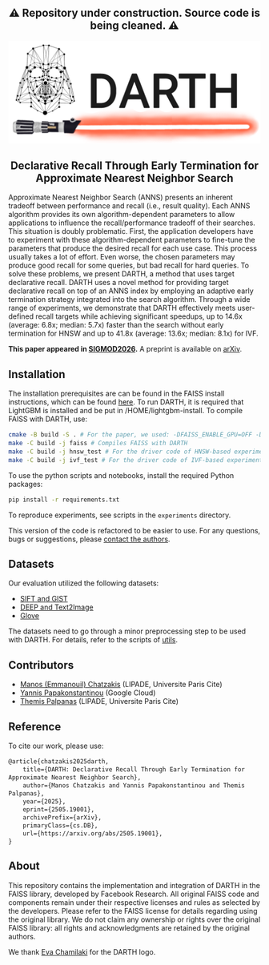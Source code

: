 
<h2 align="center">⚠️ Repository under construction. Source code is being cleaned. ⚠️ </h2>

<p align="center">
<img width="600" src="./assets/darth-logo.png"/>
</p>

<h2 align="center">Declarative Recall Through Early Termination for Approximate Nearest Neighbor Search</h2>

Approximate Nearest Neighbor Search (ANNS) presents an inherent tradeoff between performance and recall (i.e., result quality). Each ANNS algorithm provides its own algorithm-dependent parameters to allow applications to influence the recall/performance tradeoff of their searches. This situation is doubly problematic. 
First, the application developers have to experiment with these algorithm-dependent parameters to fine-tune the parameters that produce the desired recall for each use case. 
This process usually takes a lot of effort. Even worse, the chosen parameters may produce good recall for some queries, but bad recall for hard queries. 
To solve these problems, we present DARTH, a method that uses target declarative recall. DARTH uses a novel method for providing target declarative recall on top of an ANNS index by employing an adaptive early termination strategy integrated into the search algorithm. 
Through a wide range of experiments, we demonstrate that DARTH effectively meets user-defined recall targets while achieving significant speedups, up to 14.6x (average: 6.8x; median: 5.7x) faster than the search without early termination for HNSW and up to 41.8x (average: 13.6x; median: 8.1x) for IVF. 

<b>This paper appeared in [SIGMOD2026](https://2026.sigmod.org/).</b> A preprint is available on [arXiv](https://arxiv.org/abs/2505.19001v1#).


## Installation
The installation prerequisites are can be found in the FAISS install instructions, which can be found [here](./faiss_docs/INSTALL.md).
To run DARTH, it is required that LightGBM is installed and be put in /HOME/lightgbm-install.
To compile FAISS with DARTH, use:
```bash
cmake -B build -S . # For the paper, we used: -DFAISS_ENABLE_GPU=OFF -DBUILD_SHARED_LIBS=ON -DCMAKE_EXPORT_COMPILE_COMMANDS=ON
make -C build -j faiss # Compiles FAISS with DARTH
make -C build -j hnsw_test # For the driver code of HNSW-based experiments
make -C build -j ivf_test # For the driver code of IVF-based experiments
```

<!-- cmake -DFAISS_ENABLE_GPU=OFF -DBUILD_SHARED_LIBS=ON -DCMAKE_EXPORT_COMPILE_COMMANDS=ON -B build -S . -->

To use the python scripts and notebooks, install the required Python packages:
```bash
pip install -r requirements.txt
```

To reproduce experiments, see scripts in the `experiments` directory. 

This version of the code is refactored to be easier to use. For any questions, bugs or suggestions, please [contact the authors](mailto:manos.chatzaki@gmail.com).

## Datasets
Our evaluation utilized the following datasets: 
* [SIFT and GIST](http://corpus-texmex.irisa.fr/)
* [DEEP and Text2Image](https://research.yandex.com/blog/benchmarks-for-billion-scale-similarity-search)
* [Glove](https://nlp.stanford.edu/projects/glove/)

The datasets need to go through a minor preprocessing step to be used with DARTH. For details, refer to the scripts of [utils](./notebooks_scripts/utils).

## Contributors
* [Manos (Emmanouil) Chatzakis](https://mchatzakis.github.io/) (LIPADE, Universite Paris Cite)
* [Yannis Papakonstantinou](https://www.linkedin.com/in/yannispapakonstantinou/) (Google Cloud)
* [Themis Palpanas](https://helios2.mi.parisdescartes.fr/~themisp/) (LIPADE, Universite Paris Cite)

## Reference
To cite our work, please use:
```
@article{chatzakis2025darth,
    title={DARTH: Declarative Recall Through Early Termination for Approximate Nearest Neighbor Search}, 
    author={Manos Chatzakis and Yannis Papakonstantinou and Themis Palpanas},
    year={2025},
    eprint={2505.19001},
    archivePrefix={arXiv},
    primaryClass={cs.DB},
    url={https://arxiv.org/abs/2505.19001}, 
}
```

## About
This repository contains the implementation and integration of DARTH in the FAISS library, developed by Facebook Research. 
All original FAISS code and components remain under their respective licenses and rules as selected by the developers. 
Please refer to the FAISS license for details regarding using the original library. 
We do not claim any ownership or rights over the original FAISS library: all rights and acknowledgments are retained by the original authors.

We thank [Eva Chamilaki](https://evachamilaki.github.io/index.html) for the DARTH logo.
